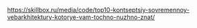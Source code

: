 
https://skillbox.ru/media/code/top10-kontseptsiy-sovremennoy-vebarkhitektury-kotorye-vam-tochno-nuzhno-znat/


